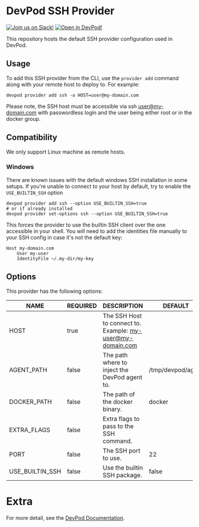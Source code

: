 # DevPod SSH Provider

[![Join us on Slack!](docs/static/media/slack.svg)](https://slack.loft.sh/) [![Open in DevPod!](https://devpod.sh/assets/open-in-devpod.svg)](https://devpod.sh/open#https://github.com/loft-sh/devpod-provider-ssh)

This repository hosts the default SSH provider configuration used in DevPod.

## Usage

To add this SSH provider from the CLI, use the `provider add` command along with your remote host to deploy to. For example:

```shell
devpod provider add ssh -o HOST=user@my-domain.com
```

Please note, the SSH host must be accessible via ssh user@my-domain.com with passwordless login and the user being either root or in the docker group.

## Compatibility

We only support Linux machine as remote hosts.

### Windows

There are known issues with the default windows SSH installation in some setups. If you're unable to connect to your host by default,
try to enable the `USE_BUILTIN_SSH` option
```shell
devpod provider add ssh --option USE_BUILTIN_SSH=true
# or if already installed
devpod provider set-options ssh --option USE_BUILTIN_SSH=true
```

This forces the provider to use the builtin SSH client over the one accessible in your shell. 
You will need to add the identities file manually to your SSH config in case it's not the default key:
```ssh
Host my-domain.com
    User my-user 
    IdentityFile ~/.my-dir/my-key
```

## Options

This provider has the following options:

| NAME            | REQUIRED | DESCRIPTION                                                | DEFAULT           |
|-----------------|----------|------------------------------------------------------------|-------------------|
| HOST            | true     | The SSH Host to connect to. Example: my-user@my-domain.com |                   |
| AGENT_PATH      | false    | The path where to inject the DevPod agent to.              | /tmp/devpod/agent |
| DOCKER_PATH     | false    | The path of the docker binary.                             | docker            |
| EXTRA_FLAGS     | false    | Extra flags to pass to the SSH command.                    |                   |
| PORT            | false    | The SSH port to use.                                       | 22                |
| USE_BUILTIN_SSH | false    | Use the builtin SSH package.                               | false             |

# Extra

For more detail, see the [DevPod Documentation](https://devpod.sh/docs/managing-providers/what-are-providers).
